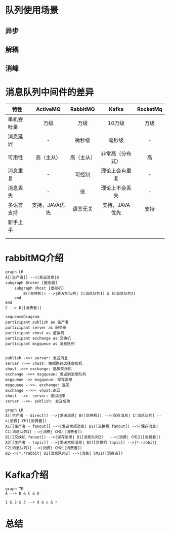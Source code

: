 # 队列使用场景

## 异步

## 解耦

## 消峰

# 消息队列中间件的差异

| 特性    | ActiveMQ  | RabbitMQ | Kafka     | RocketMq |
| ----- |:---------:|:--------:|:---------:|:--------:|
| 单机吞吐量 | 万级        | 万级       | 10万级      | 万级       |
| 消息延迟  | -         | 微秒级      | 毫秒级       | -        |
| 可用性   | 高（主从）     | 高（主从）    | 非常高（分布式）  | 高        |
| 消息重复  | -         | 可控制      | 理论上会有重复   | -        |
| 消息丢失  | -         | 低        | 理论上不会丢失   | -        |
| 多语言支持 | 支持，JAVA优先 | 语言无关     | 支持，JAVA优先 | 支持       |
| 新手上手  |           |          |           |          |
|       |           |          |           |          |
|       |           |          |           |          |

# rabbitMQ介绍

```mermaid
graph LR
A[[生产者]] -->|发送消息|B
subgraph Broker [服务器]
    subgraph Vhost [虚拟机]
        B([交换机]) -->|转发到队列| C[消息队列1] & E[消息队列2]
    end
end
C --> D[[消费者]]
```

```mermaid
sequenceDiagram
participant publish as 生产者
participant server as 服务器
participant vhost as 虚拟机
participant exchange as 交换机
participant msgqueue as 消息队列


publish ->>+ server: 发送消息
server ->>+ vhost: 根据路径选择虚拟机
vhost ->>+ exchange: 选择交换机
exchange ->>+ msgqueue: 发送到消息队列
msgqueue ->> msgqueue: 保存消息
msgqueue -->>- exchange: 返回
exchange -->>- vhost:返回
vhost -->>- server: 返回结果
server -->>- publish: 发送成功
```

```mermaid
graph LR
A[[生产者 - direct]] -->|发送消息| B([交换机]) -->|保存消息| C[消息队列] -->|消费| CM([消费者])
A1[[生产者 - fanout]] -->|发送常规消息| B1([交换机 fanout]) -->|保存消息| C1[消息队列1] -->|消费| CM1([消费者])
B1([交换机 fanout]) -->|保存消息| D1[消息队列2]   -->|消费| CM12([消费者])
A2[[生产者 - topic]] -->|发送常规消息| B2([交换机 topic]) -->|*.rabbit| C2[消息队列1] -->|消费| CM2([消费者])
B2-->|*.*rabbit| D2[消息队列2] -->|消费| CM21([消费者])
```

# Kafka介绍

```mermaid
graph TB
A --> B & C & D

1 & 2 & 3 --> d & c & r
```

# 总结
